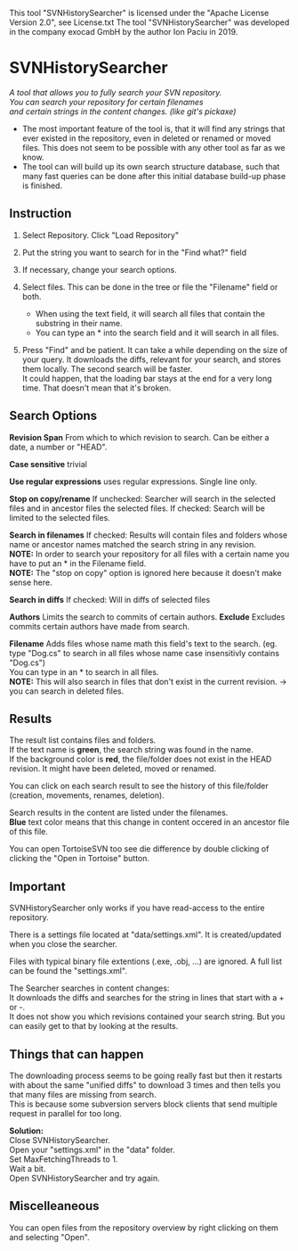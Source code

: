 This tool "SVNHistorySearcher" is licensed under the "Apache License Version 2.0", see License.txt
The tool "SVNHistorySearcher" was developed in the company exocad GmbH by the author Ion Paciu in 2019.


# SVNHistorySearcher  
*A tool that allows you to fully search your SVN repository.*  
*You can search your repository for certain filenames*  
*and certain strings in the content changes. (like git's pickaxe)*  
* The most important feature of the tool is, that it will find any strings that ever existed in the repository, even in deleted or renamed or moved files. This does not seem to be possible with any other tool as far as we know. 
* The tool can will build up its own search structure database, such that many fast queries can be done after this initial database build-up phase is finished. 

## Instruction  
1. Select Repository. Click "Load Repository"  

2. Put the string you want to search for in the "Find what?" field  

3. If necessary, change your search options.

4. Select files. This can be done in the tree or file the "Filename" field or both.
   * When using the text field, it will search all files that contain the substring in their name.
   * You can type an \* into the search field and it will search in all files.
   
5. Press "Find" and be patient. It can take a while depending on the size of your query. 
   It downloads the diffs, relevant for your search, and stores them locally. The second search will be faster.  
   It could happen, that the loading bar stays at the end for a very long time. That doesn't mean that it's broken.  

## Search Options  
**Revision Span**  From which to which revision to search. Can be either a date, a number or "HEAD".  

**Case sensitive**  trivial  

**Use regular expressions**  uses regular expressions. Single line only.

**Stop on copy/rename**  If unchecked:  Searcher will search in the selected files and in ancestor files the selected files. If checked: Search will be limited to the selected files.  

**Search in filenames**  If checked: Results will contain files and folders whose name or ancestor names matched the search string in any revision.  
**NOTE:** In order to search your repository for all files with a certain name you have to put an \* in the Filename field.  
**NOTE:** The "stop on copy" option is ignored here because it doesn't make sense here.  

**Search in diffs** If checked: Will in diffs of selected files  
   
**Authors**  Limits the search to commits of certain authors. **Exclude** Excludes commits certain authors have made from search.  

**Filename**  Adds files whose name math this field's text to the search. (eg. type "Dog.cs" to search in all files whose name case insensitivly contains "Dog.cs")  
You can type in an \* to search in all files.  
**NOTE:** This will also search in files that don't exist in the current revision. \-\> you can search in deleted files.  

## Results  
The result list contains files and folders.  
If the text name is **green**, the search string was found in the name.  
If the background color is **red**, the file/folder does not exist in the HEAD revision. It might have been deleted, moved or renamed.  

You can click on each search result to see the history of this file/folder (creation, movements, renames, deletion).  

Search results in the content are listed under the filenames.  
**Blue** text color means that this change in content occered in an ancestor file of this file.  

You can open TortoiseSVN too see die difference by double clicking of clicking the "Open in Tortoise" button.  

## Important  
SVNHistorySearcher only works if you have read-access to the entire repository.  

There is a settings file located at "data/settings.xml". It is created/updated when you close the searcher.  

Files with typical binary file extentions (.exe, .obj, ...) are ignored. A full list can be found the "settings.xml".  

The Searcher searches in content changes:  
It downloads the diffs and searches for the string in lines that start with a \+ or \-.  
It does not show you which revisions contained your search string. But you can easily get to that by looking at the results.

## Things that can happen  
The downloading process seems to be going really fast but then it restarts with about the same "unified diffs" to download 3 times and then tells you that many files are missing from search.  
This is because some subversion servers block clients that send multiple request in parallel for too long.  

**Solution:**  
Close SVNHistorySearcher.  
Open your "settings.xml" in the "data" folder.  
Set MaxFetchingThreads to 1.  
Wait a bit.  
Open SVNHistorySearcher and try again.  

## Miscelleaneous
   You can open files from the repository overview by right clicking on them and selecting "Open".
